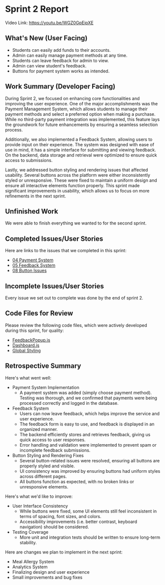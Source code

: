 # Sprint 2 Report 
Video Link: https://youtu.be/WGZ0GpEipXE
## What's New (User Facing)
 * Students can easily add funds to their accounts.
 * Admin can easily manage payment methods at any time.
 * Students can leave feedback for admin to view.
 * Admin can view student's feedback.
 * Buttons for payment system works as intended.

## Work Summary (Developer Facing)
During Sprint 2, we focused on enhancing core functionalities and improving the user experience. One of the major accomplishments was the Payment Management System, which allows students to manage their payment methods and select a preferred option when making a purchase. While no third-party payment integration was implemented, this feature lays the groundwork for future enhancements by ensuring a seamless selection process.

Additionally, we also implemented a Feedback System, allowing users to provide input on their experience. The system was designed with ease of use in mind, it has a simple interface for submitting and viewing feedback. On the backend, data storage and retrieval were optimized to ensure quick access to submissions.

Lastly, we addressed button styling and rendering issues that affected usability. Several buttons across the platform were either inconsistently styled or unresponsive. These were fixed to maintain a uniform design and ensure all interactive elements function properly. This sprint made significant improvements in usability, which allows us to focus on more refinements in the next sprint.

## Unfinished Work
We were able to finish everything we wanted to for the second sprint.

## Completed Issues/User Stories
Here are links to the issues that we completed in this sprint:
 * [04 Payment System](https://github.com/aryputh/dining-meal-management-system/issues/6)
 * [05 Feedback System](https://github.com/aryputh/dining-meal-management-system/issues/4)
 * [08 Button Issues](https://github.com/aryputh/dining-meal-management-system/issues/20)
 
 ## Incomplete Issues/User Stories
  Every issue we set out to complete was done by the end of sprint 2.

## Code Files for Review
Please review the following code files, which were actively developed during this sprint, for quality:
 * [FeedbackPopup.js](https://github.com/aryputh/dining-meal-management-system/blob/main/frontend/src/components/FeedbackPopup.js)
 * [Dashboard.js](https://github.com/aryputh/dining-meal-management-system/blob/main/frontend/src/pages/Dashboard.js)
 * [Global Styling](https://github.com/aryputh/dining-meal-management-system/blob/main/frontend/src/styles/global.css)
 
## Retrospective Summary
Here's what went well:
 * Payment System Implementation
    * A payment system was added (simply choose payment method). Testing was thorough, and we confirmed that payments were being processed correctly and logged in the database.
 * Feedback System
    * Users can now leave feedback, which helps improve the service and user experience.
    * The feedback form is easy to use, and feedback is displayed in an organized manner.
    * The backend efficiently stores and retrieves feedback, giving us quick access to user responses.
    * Error handling and validation were implemented to prevent spam or incomplete feedback submissions.
 * Button Styling and Rendering Fixes
    * Several button-related issues were resolved, ensuring all buttons are properly styled and visible.
    * UI consistency was improved by ensuring buttons had uniform styles across different pages.
    * All buttons function as expected, with no broken links or unresponsive elements.
 
Here's what we'd like to improve:
 * User Interface Consistency
    * While buttons were fixed, some UI elements still feel inconsistent in terms of spacing, font sizes, and colors.
    * Accessibility improvements (i.e. better contrast, keyboard navigation) should be considered.
 * Testing Coverage
    * More unit and integration tests should be written to ensure long-term stability.
  
Here are changes we plan to implement in the next sprint:
   * Meal Allergy System
   * Analytics System
   * Finalizing design and user experience
   * Small improvements and bug fixes
